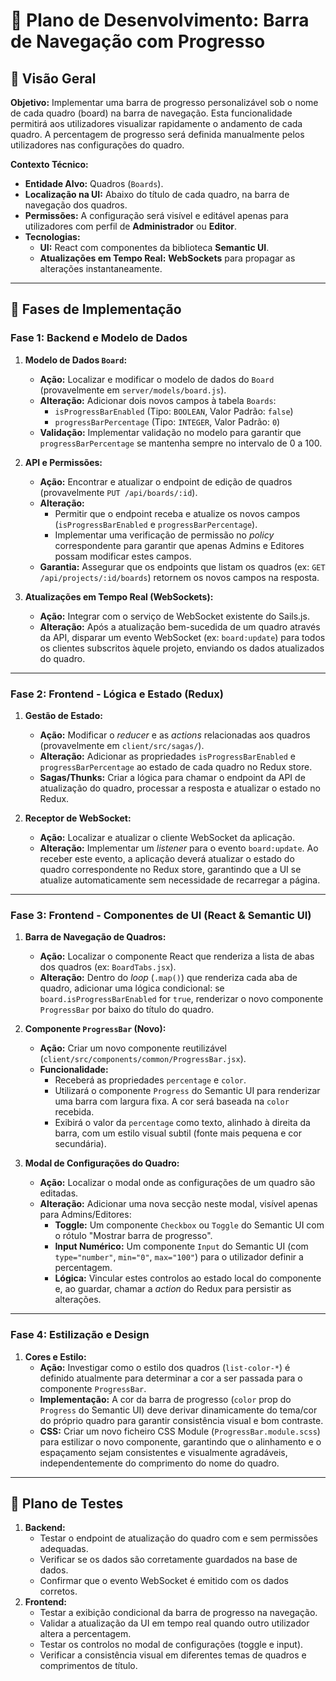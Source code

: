 # 🚀 Plano de Desenvolvimento: Barra de Navegação com Progresso

## 🎯 Visão Geral

**Objetivo:** Implementar uma barra de progresso personalizável sob o nome de cada quadro (board) na barra de navegação. Esta funcionalidade permitirá aos utilizadores visualizar rapidamente o andamento de cada quadro. A percentagem de progresso será definida manualmente pelos utilizadores nas configurações do quadro.

**Contexto Técnico:**
*   **Entidade Alvo:** Quadros (`Boards`).
*   **Localização na UI:** Abaixo do título de cada quadro, na barra de navegação dos quadros.
*   **Permissões:** A configuração será visível e editável apenas para utilizadores com perfil de **Administrador** ou **Editor**.
*   **Tecnologias:**
    *   **UI:** React com componentes da biblioteca **Semantic UI**.
    *   **Atualizações em Tempo Real:** **WebSockets** para propagar as alterações instantaneamente.

---

## 📝 Fases de Implementação

### Fase 1: Backend e Modelo de Dados

1.  **Modelo de Dados `Board`:**
    *   **Ação:** Localizar e modificar o modelo de dados do `Board` (provavelmente em `server/models/board.js`).
    *   **Alteração:** Adicionar dois novos campos à tabela `Boards`:
        *   `isProgressBarEnabled` (Tipo: `BOOLEAN`, Valor Padrão: `false`)
        *   `progressBarPercentage` (Tipo: `INTEGER`, Valor Padrão: `0`)
    *   **Validação:** Implementar validação no modelo para garantir que `progressBarPercentage` se mantenha sempre no intervalo de 0 a 100.

2.  **API e Permissões:**
    *   **Ação:** Encontrar e atualizar o endpoint de edição de quadros (provavelmente `PUT /api/boards/:id`).
    *   **Alteração:**
        *   Permitir que o endpoint receba e atualize os novos campos (`isProgressBarEnabled` e `progressBarPercentage`).
        *   Implementar uma verificação de permissão no *policy* correspondente para garantir que apenas Admins e Editores possam modificar estes campos.
    *   **Garantia:** Assegurar que os endpoints que listam os quadros (ex: `GET /api/projects/:id/boards`) retornem os novos campos na resposta.

3.  **Atualizações em Tempo Real (WebSockets):**
    *   **Ação:** Integrar com o serviço de WebSocket existente do Sails.js.
    *   **Alteração:** Após a atualização bem-sucedida de um quadro através da API, disparar um evento WebSocket (ex: `board:update`) para todos os clientes subscritos àquele projeto, enviando os dados atualizados do quadro.

---

### Fase 2: Frontend - Lógica e Estado (Redux)

1.  **Gestão de Estado:**
    *   **Ação:** Modificar o *reducer* e as *actions* relacionadas aos quadros (provavelmente em `client/src/sagas/`).
    *   **Alteração:** Adicionar as propriedades `isProgressBarEnabled` e `progressBarPercentage` ao estado de cada quadro no Redux store.
    *   **Sagas/Thunks:** Criar a lógica para chamar o endpoint da API de atualização do quadro, processar a resposta e atualizar o estado no Redux.

2.  **Receptor de WebSocket:**
    *   **Ação:** Localizar e atualizar o cliente WebSocket da aplicação.
    *   **Alteração:** Implementar um *listener* para o evento `board:update`. Ao receber este evento, a aplicação deverá atualizar o estado do quadro correspondente no Redux store, garantindo que a UI se atualize automaticamente sem necessidade de recarregar a página.

---

### Fase 3: Frontend - Componentes de UI (React & Semantic UI)

1.  **Barra de Navegação de Quadros:**
    *   **Ação:** Localizar o componente React que renderiza a lista de abas dos quadros (ex: `BoardTabs.jsx`).
    *   **Alteração:** Dentro do *loop* (`.map()`) que renderiza cada aba de quadro, adicionar uma lógica condicional: se `board.isProgressBarEnabled` for `true`, renderizar o novo componente `ProgressBar` por baixo do título do quadro.

2.  **Componente `ProgressBar` (Novo):**
    *   **Ação:** Criar um novo componente reutilizável (`client/src/components/common/ProgressBar.jsx`).
    *   **Funcionalidade:**
        *   Receberá as propriedades `percentage` e `color`.
        *   Utilizará o componente `Progress` do Semantic UI para renderizar uma barra com largura fixa. A cor será baseada na `color` recebida.
        *   Exibirá o valor da `percentage` como texto, alinhado à direita da barra, com um estilo visual subtil (fonte mais pequena e cor secundária).

3.  **Modal de Configurações do Quadro:**
    *   **Ação:** Localizar o modal onde as configurações de um quadro são editadas.
    *   **Alteração:** Adicionar uma nova secção neste modal, visível apenas para Admins/Editores:
        *   **Toggle:** Um componente `Checkbox` ou `Toggle` do Semantic UI com o rótulo "Mostrar barra de progresso".
        *   **Input Numérico:** Um componente `Input` do Semantic UI (com `type="number"`, `min="0"`, `max="100"`) para o utilizador definir a percentagem.
        *   **Lógica:** Vincular estes controlos ao estado local do componente e, ao guardar, chamar a *action* do Redux para persistir as alterações.

---

### Fase 4: Estilização e Design

1.  **Cores e Estilo:**
    *   **Ação:** Investigar como o estilo dos quadros (`list-color-*`) é definido atualmente para determinar a cor a ser passada para o componente `ProgressBar`.
    *   **Implementação:** A cor da barra de progresso (`color` prop do `Progress` do Semantic UI) deve derivar dinamicamente do tema/cor do próprio quadro para garantir consistência visual e bom contraste.
    *   **CSS:** Criar um novo ficheiro CSS Module (`ProgressBar.module.scss`) para estilizar o novo componente, garantindo que o alinhamento e o espaçamento sejam consistentes e visualmente agradáveis, independentemente do comprimento do nome do quadro.

---

## 🧪 Plano de Testes

1.  **Backend:**
    *   Testar o endpoint de atualização do quadro com e sem permissões adequadas.
    *   Verificar se os dados são corretamente guardados na base de dados.
    *   Confirmar que o evento WebSocket é emitido com os dados corretos.
2.  **Frontend:**
    *   Testar a exibição condicional da barra de progresso na navegação.
    *   Validar a atualização da UI em tempo real quando outro utilizador altera a percentagem.
    *   Testar os controlos no modal de configurações (toggle e input).
    *   Verificar a consistência visual em diferentes temas de quadros e comprimentos de título.
